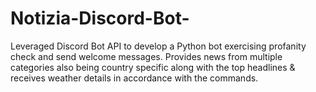 # Notizia-Discord-Bot-
 Leveraged Discord Bot API to develop a Python bot exercising profanity check and send welcome
messages. Provides news from multiple categories also being country specific along with the top headlines &
receives weather details in accordance with the commands.
